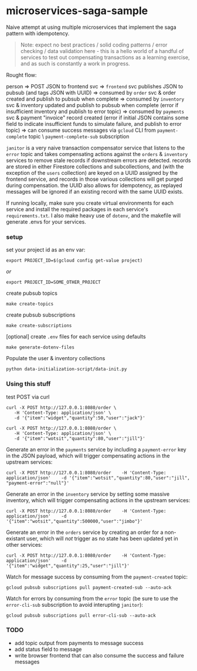 # microservices-saga-sample
Naive attempt at using multiple microservices that implement the saga pattern with idempotency.

> Note: expect no best practices / solid coding patterns / error checking / data validation here - this is a hello world of a handful of services to test out compensating transactions as a learning exercise, and as such is constantly a work in progress.

Rought flow:

person => POST JSON to frontend svc =>
`frontend` svc publishes JSON to pubsub (and tags JSON with UUID) =>
consumed by `order` svc & order created and publish to pubsub when complete =>
consumed by `inventory` svc & inventory updated and publish to pubsub when complete (error if insufficient inventory and publish to error topic) =>
consumed by `payments` svc & payment "invoice" record created (error if initial JSON contains some field to indicate insufficient funds to simulate failure, and publish to error topic) =>
can consume success messages via `gcloud` CLI from `payment-complete` topic \ `payment-complete-sub` subscription

`janitor` is a very naive transaction compensator service that listens to the `error` topic and takes compensating actions against the `orders` & `inventory` services to remove stale records if downstream errors are detected. records are stored in either Firestore collections and subcollections, and (with the exception of the `users` collection) are keyed on a UUID assigned by the frontend service, and records in those various collections will get purged during compensation. the UUID also allows for idempotency, as replayed messages will be ignored if an existing record with the same UUID exists.

If running locally, make sure you create virtual environments for each service and install the required packages in each service's `requirements.txt`. I also make heavy use of `dotenv`, and the makefile will generate .envs for your services.

### setup

set your project id as an env var:

```
export PROJECT_ID=$(gcloud config get-value project)
```
*or*
```
export PROJECT_ID=SOME_OTHER_PROJECT
````

create pubsub topics
```
make create-topics
```

create pubsub subscriptions
```
make create-subscriptions
```

[optional] create `.env` files for each service using defaults
```
make generate-dotenv-files
```

Populate the user & inventory collections
```
python data-initialization-script/data-init.py
```

### Using this stuff

test POST via curl
```
curl -X POST http://127.0.0.1:8080/order \
   -H 'Content-Type: application/json' \
   -d '{"item":"widget","quantity":50,"user":"jack"}'
```
```
curl -X POST http://127.0.0.1:8080/order \
   -H 'Content-Type: application/json' \
   -d '{"item":"wotsit","quantity":80,"user":"jill"}'
```

Generate an error in the `payments` service by including a `payment-error` key in the JSON payload, which will trigger compensating actions in the upstream services:
```
curl -X POST http://127.0.0.1:8080/order    -H 'Content-Type: application/json'    -d '{"item":"wotsit","quantity":80,"user":"jill", "payment-error":"null"}'
```

Generate an error in the `inventory` service by setting some massive inventory, which will trigger compensating actions in the upstream services:
```
curl -X POST http://127.0.0.1:8080/order    -H 'Content-Type: application/json'    -d '{"item":"wotsit","quantity":500000,"user":"jimbo"}'
```

Generate an error in the `orders` service by creating an order for a non-existant user, which will *not* trigger as no state has been updated yet in other services:
```
curl -X POST http://127.0.0.1:8080/order    -H 'Content-Type: application/json'    -d '{"item":"widget","quantity":25,"user":"jill"}'
```

Watch for message success by consuming from the `payment-created` topic:
```
gcloud pubsub subscriptions pull payment-created-sub --auto-ack
```

Watch for errors by consuming from the `error` topic (be sure to use the `error-cli-sub` subscription to avoid interupting `janitor`):
```
gcloud pubsub subscriptions pull error-cli-sub --auto-ack
```

### TODO

- add topic output from payments to message success
- add status field to message
- write browser frontend that can also consume the success and failure messages